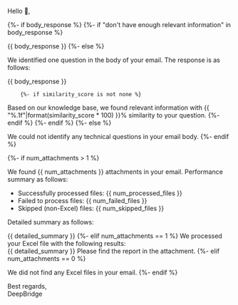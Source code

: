 Hello 👋,  

{%- if body_response %}
    {%- if "don't have enough relevant information" in body_response %}

{{ body_response }}
    {%- else %}

We identified one question in the body of your email. The response is as follows:  

{{ body_response }}

        {%- if similarity_score is not none %}
Based on our knowledge base, we found relevant information with {{ "%.1f"|format(similarity_score * 100) }}% similarity to your question.
        {%- endif %}
    {%- endif %}
{%- else %}

We could not identify any technical questions in your email body.
{%- endif %}

{%- if num_attachments > 1 %}

We found {{ num_attachments }} attachments in your email.
Performance summary as follows:  

- Successfully processed files: {{ num_processed_files }}
- Failed to process files: {{ num_failed_files }}
- Skipped (non-Excel) files: {{ num_skipped_files }}

Detailed summary as follows:

{{ detailed_summary }}
{%- elif num_attachments == 1 %}
We processed your Excel file with the following results:  
{{ detailed_summary }}
Please find the report in the attachment.
{%- elif num_attachments == 0 %}

We did not find any Excel files in your email.
{%- endif %}

Best regards,  
DeepBridge

